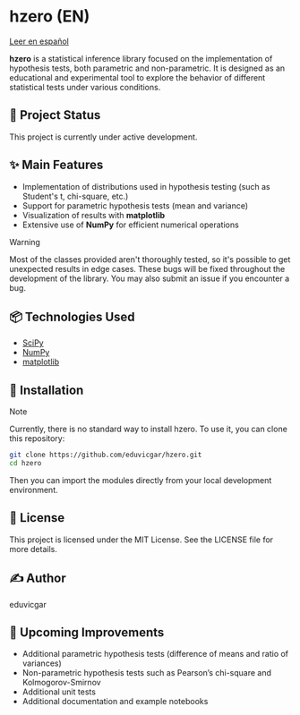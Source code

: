 # hzero (EN)

[Leer en español](docs/README.es.md)

**hzero** is a statistical inference library focused on the implementation of hypothesis tests, both parametric and non-parametric. It is designed as an educational and experimental tool to explore the behavior of different statistical tests under various conditions.

## 🚧 Project Status

This project is currently under active development.

## ✨ Main Features

- Implementation of distributions used in hypothesis testing (such as Student's t, chi-square, etc.)  
- Support for parametric hypothesis tests (mean and variance)
- Visualization of results with **matplotlib**  
- Extensive use of **NumPy** for efficient numerical operations  

> [!WARNING]
> Most of the classes provided aren't thoroughly tested, so it's possible to get unexpected results in edge cases.
> These bugs will be fixed throughout the development of the library. You may also submit an issue if you encounter a bug.

## 📦 Technologies Used

- [SciPy](https://scipy.org/)  
- [NumPy](https://numpy.org/)  
- [matplotlib](https://matplotlib.org/)  

## 🔧 Installation

> [!NOTE]  
> Currently, there is no standard way to install hzero. To use it, you can clone this repository:

```bash
git clone https://github.com/eduvicgar/hzero.git  
cd hzero
```

Then you can import the modules directly from your local development environment.

## 📄 License

This project is licensed under the MIT License. See the LICENSE file for more details.

## ✍️ Author

eduvicgar

## 📌 Upcoming Improvements

- Additional parametric hypothesis tests (difference of means and ratio of variances)  
- Non-parametric hypothesis tests such as Pearson’s chi-square and Kolmogorov-Smirnov  
- Additional unit tests  
- Additional documentation and example notebooks  
